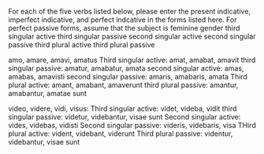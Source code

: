 For each of the five verbs listed below, please enter the present indicative, imperfect indicative, and perfect indcative in the forms listed here. For perfect passive forms, assume that the subject is feminine gender
third singular active
third singular passive
second singular active
second singular passive
third plural active
third plural passive 

amo, amare, amavi, amatus 
Third singular active: amat, amabat, amavit
third singular passive: amatur, amabatur, amata
second singular active: amas, amabas, amavisti
second singular passive: amaris, amabaris, amata
Third plural active: amant, amabant, amaverunt 
third plural passive: amantur, amabantur, amatae sunt 

video, videre, vidi, visus:
Third singular active: videt, videba, vidit
third singular passive: videtur, videbantur, visae sunt 
Second singular active: vides, videbas, vidisti
Second singular passive: videris, videbaris, visa
THird plural active: vident, videbant, viderunt
Third plural passive: videntur, videbantur, visae sunt 
